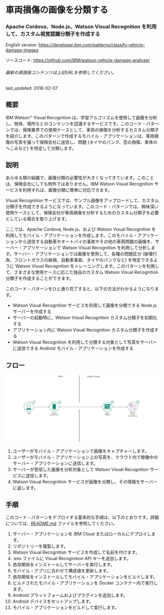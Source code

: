 # 車両損傷の画像を分類する

### Apache Cordova、Node.js、Watson Visual Recognition を利用して、カスタム視覚認識分類子を作成する

English version: https://developer.ibm.com/patterns/classify-vehicle-damage-images
  
ソースコード: https://github.com/IBM/watson-vehicle-damage-analyzer

###### 最新の英語版コンテンツは上記URLを参照してください。
last_updated: 2018-02-07

 
## 概要

IBM Watson&trade; Visual Recognition は、学習アルゴリズムを使用して画像を分析し、物体、場所などのコンテンツを認識するサービスです。このコード・パターンでは、保険業界での使用ケースとして、車両の損傷を分析するカスタム分類子を紹介します。このパターンで作成するモバイル・アプリケーションは、車両損傷の写真を撮って保険会社に送信し、問題 (タイヤのパンク、窓の損傷、車体のへこみなど) を特定して分類します。

## 説明

あらゆる類の組織で、画像分類の必要性が大きくなってきています。このことは、保険会社にしても例外ではありません。IBM Watson Visual Recognition サービスを利用すれば、画像分類に簡単に対応できます。

Visual Recognition サービスでは、サンプル画像をアップロードして、カスタム分類子を作成できるようになっています。このコード・パターンでは、興味深い使用ケースとして、保険会社が車両損傷を分析するためのカスタム分類子を必要としている場合を取り上げます。

ここでは、Apache Cordova, Node.js、および Watson Visual Recognition を利用してモバイル・アプリケーションを作成します。このモバイル・アプリケーションから送信する自動車やオートバイの事故やその他の車両問題の画像を、サーバー・アプリケーションで Watson Visual Recognition を利用して分析します。サーバー・アプリケーションでは画像を使用して、各種の問題区分 (破壊行為、フロントガラスの破損、自動車事故、タイヤのパンクなど) を特定できるように Watson Visual Recognition をトレーニングします。このパターンを利用して、さまざまな使用ケースに応じた独自のカスタム Watson Visual Recognition 分類子を作成することができます。

このコード・パターンをひと通り完了すると、以下の方法がわかるようになります。

* Watson Visual Recognition サービスを利用して画像を分類できる Node.js サーバーを作成する
* サーバーの起動時に、Watson Visual Recognition カスタム分類子を初期化する
* アプリケーション内に Watson Visual Recognition カスタム分類子を作成する
* Watson Visual Recognition を利用して分類する対象として写真をサーバーに送信できる Android モバイル・アプリケーションを作成する

## フロー

![フロー](./images/arch-vehicle-damage-analyzer.png)

1. ユーザーがモバイル・アプリケーションで画像をキャプチャーします。
1. ユーザーがモバイル・アプリケーション上の写真を、クラウド内で稼働中のサーバー・アプリケーションに送信します。
1. サーバーが受信した画像を分析対象として Watson Visual Recognition サービスに送信します。
1. Watson Visual Recognition サービスが画像を分類し、その情報をサーバーに返します。

## 手順

このコード・パターンをデプロイする基本的な手順は、以下のとおりです。詳細については、[README.md](https://github.com/IBM/watson-vehicle-damage-analyzer/blob/master/README.md) ファイルを参照してください。

1. サーバー・アプリケーションを IBM Cloud またはローカルにデプロイします。
1. リポジトリーを複製します。
1. Watson Visual Recognition サービスを作成して名前を付けます。
1. .env ファイルに Visual Recoginition API キーを追加します。
1. 依存関係をインストールしてサーバーを実行します。
1. モバイル・アプリに合わせて構成値を更新します。
1. 依存関係をインストールしてモバイル・アプリケーションをビルドします。
1. ビルドされたモバイル・アプリケーションを Docker コンテナー内で実行します。
1. Android プラットフォームおよびプラグインを追加します。
1. Android デバイスをセットアップします。
1. モバイル・アプリケーションをビルドして実行します。
